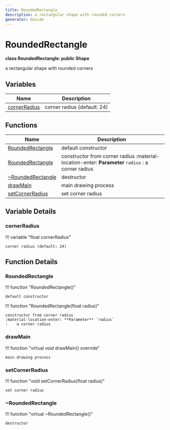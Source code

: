 ```yaml
---
title: RoundedRectangle
description: a rectangular shape with rounded corners 
generator: doxide
---
```



# RoundedRectangle

**class RoundedRectangle: public Shape**

a rectangular shape with rounded corners

## Variables

| Name | Description |
| ---- | ----------- |
| [cornerRadius](#cornerRadius) | corner radius (default: 24)  |

## Functions

| Name | Description |
| ---- | ----------- |
| [RoundedRectangle](#RoundedRectangle) | default constructor  |
| [RoundedRectangle](#RoundedRectangle) | constructor from corner radius :material-location-enter: **Parameter** `radius` :    a corner radius  |
| [~RoundedRectangle](#_u007eRoundedRectangle) | destructor  |
| [drawMain](#drawMain) | main drawing process  |
| [setCornerRadius](#setCornerRadius) | set corner radius  |

## Variable Details

### cornerRadius<a name="cornerRadius"></a>

!!! variable "float cornerRadius"

    corner radius (default: 24)

## Function Details

### RoundedRectangle<a name="RoundedRectangle"></a>

!!! function "RoundedRectangle()"

    default constructor

!!! function "RoundedRectangle(float radius)"

    constructor from corner radius
    :material-location-enter: **Parameter** `radius`
    :    a corner radius

### drawMain<a name="drawMain"></a>

!!! function "virtual void drawMain() override"

    main drawing process

### setCornerRadius<a name="setCornerRadius"></a>

!!! function "void setCornerRadius(float radius)"

    set corner radius

### ~RoundedRectangle<a name="_u007eRoundedRectangle"></a>

!!! function "virtual ~RoundedRectangle()"

    destructor
